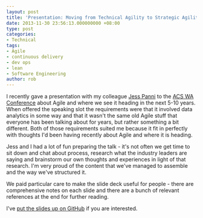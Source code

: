 ```yaml
---
layout: post
title: 'Presentation: Moving from Technical Agility to Strategic Agility'
date: 2013-11-30 23:56:13.000000000 +08:00
type: post
categories:
- Technical
tags:
- Agile
- continuous delivery
- dev ops
- lean
- Software Engineering
author: rob
---
```



I recently gave a presentation with my colleague [Jess Panni](https://twitter.com/jesspanni) to the [ACS WA Conference](http://www.acs.org.au/branches/western-australia/events/past-event-presentations/event-details?eveID=20274765132648) about Agile and where we see it heading in the next 5-10 years. When offered the speaking slot the requirements were that it involved data analytics in some way and that it wasn't the same old Agile stuff that everyone has been talking about for years, but rather something a bit different. Both of those requirements suited me because it fit in perfectly with thoughts I'd been having recently about Agile and where it is heading.



Jess and I had a lot of fun preparing the talk - it's not often we get time to sit down and chat about process, research what the industry leaders are saying and brainstorm our own thoughts and experiences in light of that research. I'm very proud of the content that we've managed to assemble and the way we've structured it.



We paid particular care to make the slide deck useful for people - there are comprehensive notes on each slide and there are a bunch of relevant references at the end for further reading.



I've [put the slides up on GitHub](https://github.com/robdmoore/TechnicalToStrategicAgilityPresentation) if you are interested.

